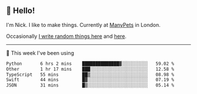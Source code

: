 ## 👋 Hello! 

I'm Nick. I like to make things. Currently at [ManyPets](https://manypets.com) in London.

Occasionally [I write random things here](https://nicksnell.com) and [here](https://twitter.com/nicksnell).

-------

🚀 This week I've been using

<!--START_SECTION:waka-->

```txt
Python       6 hrs 2 mins    ██████████████▓░░░░░░░░░░   59.02 %
Other        1 hr 17 mins    ███░░░░░░░░░░░░░░░░░░░░░░   12.58 %
TypeScript   55 mins         ██▒░░░░░░░░░░░░░░░░░░░░░░   08.98 %
Swift        44 mins         █▓░░░░░░░░░░░░░░░░░░░░░░░   07.19 %
JSON         31 mins         █▒░░░░░░░░░░░░░░░░░░░░░░░   05.14 %
```

<!--END_SECTION:waka-->
